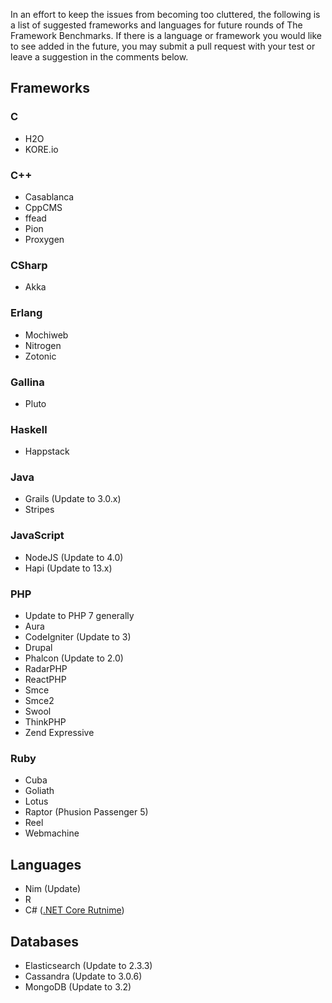 In an effort to keep the issues from becoming too cluttered, the following is a list of suggested frameworks and languages for future rounds of The Framework Benchmarks. If there is a language or framework you would like to see added in the future, you may submit a pull request with your test or leave a suggestion in the comments below.

## Frameworks

### C
* H2O
* KORE.io

### C++
* Casablanca
* CppCMS
* ffead
* Pion
* Proxygen

### CSharp
* Akka

### Erlang
* Mochiweb
* Nitrogen
* Zotonic

### Gallina
* Pluto

### Haskell
* Happstack

### Java
* Grails (Update to 3.0.x)
* Stripes

### JavaScript
* NodeJS (Update to 4.0)
* Hapi (Update to 13.x)

### PHP
* Update to PHP 7 generally
* Aura
* CodeIgniter (Update to 3)
* Drupal
* Phalcon (Update to 2.0) 
* RadarPHP
* ReactPHP
* Smce
* Smce2
* Swool
* ThinkPHP
* Zend Expressive

### Ruby
* Cuba
* Goliath
* Lotus
* Raptor (Phusion Passenger 5)
* Reel
* Webmachine

## Languages

* Nim (Update)
* R
* C# ([.NET Core Rutnime](https://github.com/dotnet/cli))

## Databases

* Elasticsearch (Update to 2.3.3)
* Cassandra (Update to 3.0.6)
* MongoDB (Update to 3.2)